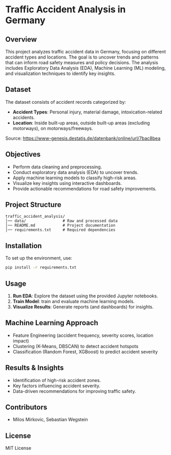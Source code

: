 # Traffic Accident Analysis in Germany

## Overview
This project analyzes traffic accident data in Germany, focusing on different accident types and locations. The goal is to uncover trends and patterns that can inform road safety measures and policy decisions. The analysis includes Exploratory Data Analysis (EDA), Machine Learning (ML) modeling, and visualization techniques to identify key insights.

## Dataset
The dataset consists of accident records categorized by:
- **Accident Types**: Personal injury, material damage, intoxication-related accidents.
- **Location**: Inside built-up areas, outside built-up areas (excluding motorways), on motorways/freeways.

Source: https://www-genesis.destatis.de/datenbank/online/url/7bac8bea

## Objectives
- Perform data cleaning and preprocessing.
- Conduct exploratory data analysis (EDA) to uncover trends.
- Apply machine learning models to classify high-risk areas.
- Visualize key insights using interactive dashboards.
- Provide actionable recommendations for road safety improvements.

## Project Structure
```
traffic_accident_analysis/
│── data/                # Raw and processed data
│── README.md            # Project documentation
│── requirements.txt     # Required dependencies
```

## Installation
To set up the environment, use:
```sh
pip install -r requirements.txt
```

## Usage
1. **Run EDA**: Explore the dataset using the provided Jupyter notebooks.
2. **Train Model**: train and evaluate machine learning models.
3. **Visualize Results**: Generate reports (and dashboards) for insights.

## Machine Learning Approach
- Feature Engineering (accident frequency, severity scores, location impact)
- Clustering (K-Means, DBSCAN) to detect accident hotspots
- Classification (Random Forest, XGBoost) to predict accident severity

## Results & Insights
- Identification of high-risk accident zones.
- Key factors influencing accident severity.
- Data-driven recommendations for improving traffic safety.

## Contributors
- Milos Mirkovic, Sebastian Wegstein

## License
MIT License